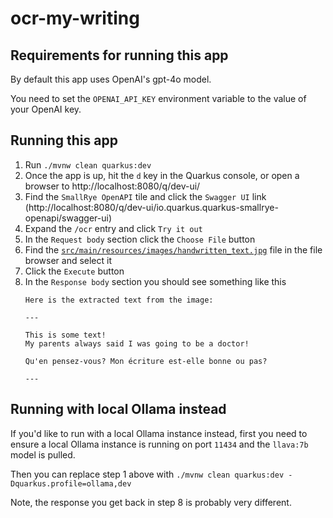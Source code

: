 # ocr-my-writing

## Requirements for running this app
By default this app uses OpenAI's gpt-4o model.

You need to set the `OPENAI_API_KEY` environment variable to the value of your OpenAI key.

## Running this app
1. Run `./mvnw clean quarkus:dev`
2. Once the app is up, hit the `d` key in the Quarkus console, or open a browser to http://localhost:8080/q/dev-ui/
3. Find the `SmallRye OpenAPI` tile and click the `Swagger UI` link (http://localhost:8080/q/dev-ui/io.quarkus.quarkus-smallrye-openapi/swagger-ui)
4. Expand the `/ocr` entry and click `Try it out`
5. In the `Request body` section click the `Choose File` button
6. Find the [`src/main/resources/images/handwritten_text.jpg`](src/main/resources/images/handwritten_text.jpg) file in the file browser and select it
7. Click the `Execute` button
8. In the `Response body` section you should see something like this
   ```
   Here is the extracted text from the image:

   ---

   This is some text!  
   My parents always said I was going to be a doctor!  

   Qu'en pensez-vous? Mon écriture est-elle bonne ou pas?  

   --- 
   ```

## Running with local Ollama instead
If you'd like to run with a local Ollama instance instead, first you need to ensure a local Ollama instance is running on port `11434` and the `llava:7b` model is pulled.

Then you can replace step 1 above with `./mvnw clean quarkus:dev -Dquarkus.profile=ollama,dev`

Note, the response you get back in step 8 is probably very different.
